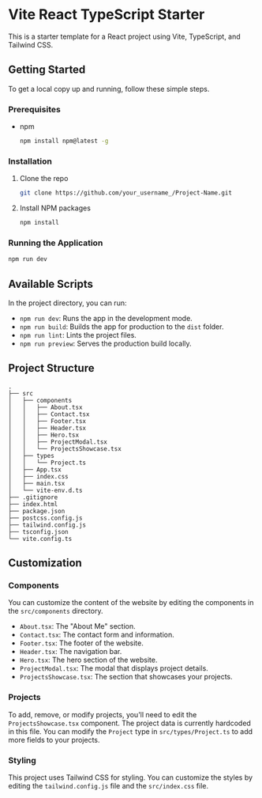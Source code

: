 # Vite React TypeScript Starter

This is a starter template for a React project using Vite, TypeScript, and Tailwind CSS.

## Getting Started

To get a local copy up and running, follow these simple steps.

### Prerequisites

* npm
  ```sh
  npm install npm@latest -g
  ```

### Installation

1. Clone the repo
   ```sh
   git clone https://github.com/your_username_/Project-Name.git
   ```
2. Install NPM packages
   ```sh
   npm install
   ```

### Running the Application

```sh
npm run dev
```

## Available Scripts

In the project directory, you can run:

*   `npm run dev`: Runs the app in the development mode.
*   `npm run build`: Builds the app for production to the `dist` folder.
*   `npm run lint`: Lints the project files.
*   `npm run preview`: Serves the production build locally.

## Project Structure

```
.
├── src
│   ├── components
│   │   ├── About.tsx
│   │   ├── Contact.tsx
│   │   ├── Footer.tsx
│   │   ├── Header.tsx
│   │   ├── Hero.tsx
│   │   ├── ProjectModal.tsx
│   │   └── ProjectsShowcase.tsx
│   ├── types
│   │   └── Project.ts
│   ├── App.tsx
│   ├── index.css
│   ├── main.tsx
│   └── vite-env.d.ts
├── .gitignore
├── index.html
├── package.json
├── postcss.config.js
├── tailwind.config.js
├── tsconfig.json
└── vite.config.ts
```

## Customization

### Components

You can customize the content of the website by editing the components in the `src/components` directory.

*   `About.tsx`: The "About Me" section.
*   `Contact.tsx`: The contact form and information.
*   `Footer.tsx`: The footer of the website.
*   `Header.tsx`: The navigation bar.
*   `Hero.tsx`: The hero section of the website.
*   `ProjectModal.tsx`: The modal that displays project details.
*   `ProjectsShowcase.tsx`: The section that showcases your projects.

### Projects

To add, remove, or modify projects, you'll need to edit the `ProjectsShowcase.tsx` component. The project data is currently hardcoded in this file. You can modify the `Project` type in `src/types/Project.ts` to add more fields to your projects.

### Styling

This project uses Tailwind CSS for styling. You can customize the styles by editing the `tailwind.config.js` file and the `src/index.css` file.